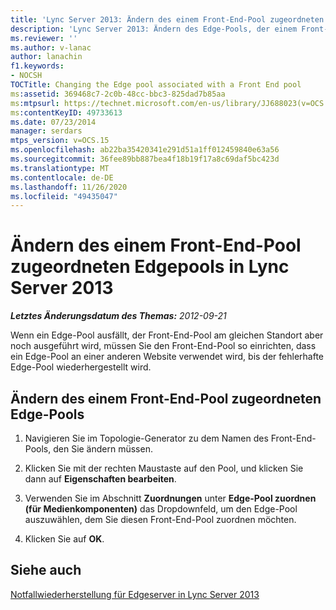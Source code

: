 ```yaml
---
title: 'Lync Server 2013: Ändern des einem Front-End-Pool zugeordneten Edgepools'
description: 'Lync Server 2013: Ändern des Edge-Pools, der einem Front-End-Pool zugeordnet ist.'
ms.reviewer: ''
ms.author: v-lanac
author: lanachin
f1.keywords:
- NOCSH
TOCTitle: Changing the Edge pool associated with a Front End pool
ms:assetid: 369468c7-2c0b-48cc-bbc3-825dad7b85aa
ms:mtpsurl: https://technet.microsoft.com/en-us/library/JJ688023(v=OCS.15)
ms:contentKeyID: 49733613
ms.date: 07/23/2014
manager: serdars
mtps_version: v=OCS.15
ms.openlocfilehash: ab22ba35420341e291d51a1ff012459840e63a56
ms.sourcegitcommit: 36fee89bb887bea4f18b19f17a8c69daf5bc423d
ms.translationtype: MT
ms.contentlocale: de-DE
ms.lasthandoff: 11/26/2020
ms.locfileid: "49435047"
---
```

# <a name="changing-the-edge-pool-associated-with-a-front-end-pool-in-lync-server-2013"></a>Ändern des einem Front-End-Pool zugeordneten Edgepools in Lync Server 2013

<div data-xmlns="http://www.w3.org/1999/xhtml">

<div class="topic" data-xmlns="http://www.w3.org/1999/xhtml" data-msxsl="urn:schemas-microsoft-com:xslt" data-cs="https://msdn.microsoft.com/">

<div data-asp="https://msdn2.microsoft.com/asp">



</div>

<div id="mainSection">

<div id="mainBody">

<span> </span>

_**Letztes Änderungsdatum des Themas:** 2012-09-21_

Wenn ein Edge-Pool ausfällt, der Front-End-Pool am gleichen Standort aber noch ausgeführt wird, müssen Sie den Front-End-Pool so einrichten, dass ein Edge-Pool an einer anderen Website verwendet wird, bis der fehlerhafte Edge-Pool wiederhergestellt wird.

<div>

## <a name="changing-the-edge-pool-associated-with-a-front-end-pool"></a>Ändern des einem Front-End-Pool zugeordneten Edge-Pools

1.  Navigieren Sie im Topologie-Generator zu dem Namen des Front-End-Pools, den Sie ändern müssen.

2.  Klicken Sie mit der rechten Maustaste auf den Pool, und klicken Sie dann auf **Eigenschaften bearbeiten**.

3.  Verwenden Sie im Abschnitt **Zuordnungen** unter **Edge-Pool zuordnen (für Medienkomponenten)** das Dropdownfeld, um den Edge-Pool auszuwählen, dem Sie diesen Front-End-Pool zuordnen möchten.

4.  Klicken Sie auf **OK**.

</div>

<div>

## <a name="see-also"></a>Siehe auch


[Notfallwiederherstellung für Edgeserver in Lync Server 2013](lync-server-2013-edge-server-disaster-recovery.md)  
  

</div>

</div>

<span> </span>

</div>

</div>

</div>

